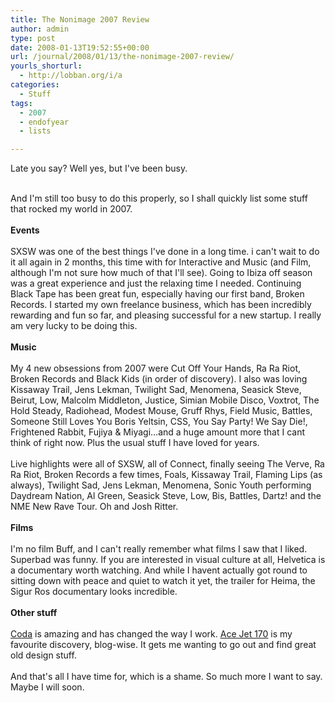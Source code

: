```yaml
---
title: The Nonimage 2007 Review
author: admin
type: post
date: 2008-01-13T19:52:55+00:00
url: /journal/2008/01/13/the-nonimage-2007-review/
yourls_shorturl:
  - http://lobban.org/i/a
categories:
  - Stuff
tags:
  - 2007
  - endofyear
  - lists

---
```

Late you say? Well yes, but I've been busy. 

<div>
  <br class="webkit-block-placeholder" />
</div>

<div>
  And I'm still too busy to do this properly, so I shall quickly list some stuff that rocked my world in 2007.
</div>

<div>
  <br class="webkit-block-placeholder" />
</div>

<div>
  <span class="Apple-style-span" style="font-weight: bold">Events</span>
</div>

<div>
  <br class="webkit-block-placeholder" />
</div>

<div>
  SXSW was one of the best things I've done in a long time. i can't wait to do it all again in 2 months, this time with for Interactive and Music (and Film, although I'm not sure how much of that I'll see). Going to Ibiza off season was a great experience and just the relaxing time I needed. Continuing Black Tape has been great fun, especially having our first band, Broken Records.&#160;I started my&#160;own freelance business, which has been incredibly rewarding and fun so far, and pleasing successful for a new startup. I really am very lucky to be doing this.
</div>

<div>
  <br class="webkit-block-placeholder" />
</div>

<div>
  <span class="Apple-style-span" style="font-weight: bold">Music</span>
</div>

<div>
  <br class="webkit-block-placeholder" />
</div>

<div>
  My 4 new obsessions from 2007 were Cut Off Your Hands, Ra Ra Riot, Broken Records and Black Kids (in order of discovery). I also was loving Kissaway Trail, Jens Lekman, Twilight Sad, Menomena, Seasick Steve, Beirut, Low, Malcolm Middleton, Justice, Simian Mobile Disco, Voxtrot, The Hold Steady, Radiohead, Modest Mouse, Gruff Rhys, Field Music, Battles, Someone Still Loves You Boris Yeltsin, CSS, You Say Party! We Say Die!, Frightened Rabbit, Fujiya & Miyagi&#8230;and a huge amount more that I cant think of right now. Plus the usual stuff I have loved for years.
</div>

<div>
  <br class="webkit-block-placeholder" />
</div>

<div>
  Live highlights were all of SXSW, all of Connect, finally seeing The Verve, Ra Ra Riot, Broken Records a few times, Foals, Kissaway Trail, Flaming Lips (as always), Twilight Sad, Jens Lekman, Menomena, Sonic Youth performing Daydream Nation, Al Green, Seasick Steve, Low, Bis, Battles, Dartz! and the NME New Rave Tour. Oh and Josh Ritter.
</div>

<div>
  <br class="webkit-block-placeholder" />
</div>

<div>
  <span class="Apple-style-span" style="font-weight: bold">Films</span>
</div>

<div>
  <span class="Apple-style-span" style="font-weight: bold"><br class="webkit-block-placeholder" /></span>
</div>

<div>
  I'm no film Buff, and I can't really remember what films I saw that I liked. Superbad was funny. If you are interested in visual culture at all, Helvetica is a documentary worth watching. And while I havent actually got round to sitting down with peace and quiet to watch it yet, the trailer for Heima, the Sigur Ros documentary looks incredible.
</div>

<div>
  <br class="webkit-block-placeholder" />
</div>

<div>
  <span class="Apple-style-span" style="font-weight: bold">Other stuff</span>
</div>

<div>
  <br class="webkit-block-placeholder" />
</div>

<div>
  <a href="http://www.panic.com/coda/">Coda</a> is amazing and has changed the way I work. <a href="http://acejet170.typepad.com/">Ace Jet 170</a> is my favourite discovery, blog-wise. It gets me wanting to go out and find great old design stuff.
</div>

<div>
  <br class="webkit-block-placeholder" />
</div>

<div>
  And that's all I have time for, which is a shame. So much more I want to say. Maybe I will soon.
</div>

<div>
  <span class="Apple-style-span" style="font-weight: bold"><br class="webkit-block-placeholder" /></span>
</div>

<div>
</div></p>
